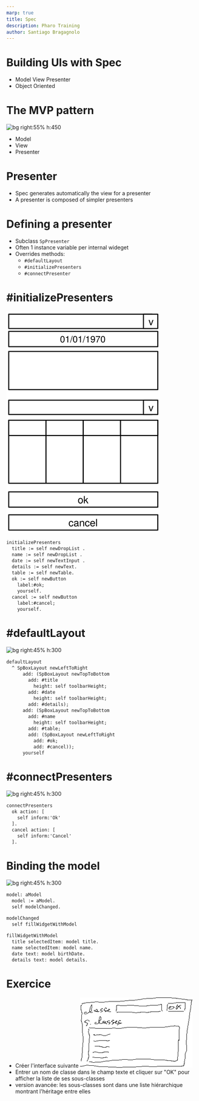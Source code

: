 ```yaml
---
marp: true
title: Spec
description: Pharo Training
author: Santiago Bragagnolo
---
```


<!-- headingDivider: 1 -->
<!-- paginate: true -->
<!-- footer: "Pharo -- Le langage" -->

# Building UIs with Spec

- Model View Presenter 
- Object Oriented





# The MVP pattern
![bg right:55% h:450](./Images/mvp.png)

- Model
- View
- Presenter 


# Presenter
  - Spec generates automatically the view for a presenter
  - A presenter is composed of simpler presenters
  

# Defining a presenter


- Subclass `SpPresenter`
- Often 1 instance variable per internal wideget
- Overrides methods:
    - `#defaultLayout`
    - `#initializePresenters`
    - `#connectPresenter`


# #initializePresenters
![bg right:45% h:500](./Images/initializepresenters.svg)

```St
initializePresenters
  title := self newDropList .
  name := self newDropList .
  date := self newTextInput .
  details := self newText.
  table := self newTable.
  ok := self newButton
    label:#ok;
	yourself.
  cancel := self newButton
    label:#cancel;
	yourself.
  ```

# #defaultLayout
![bg right:45% h:300](./Images/defaultLayout.svg)

```St
defaultLayout
  ^ SpBoxLayout newLeftToRight
      add: (SpBoxLayout newTopToBottom
        add: #title
          height: self toolbarHeight;
        add: #date
          height: self toolbarHeight;
        add: #details);
      add: (SpBoxLayout newTopToBottom
        add: #name
          height: self toolbarHeight;
        add: #table;
        add: (SpBoxLayout newLeftToRight
          add: #ok;
          add: #cancel));
      yourself
  ```

# #connectPresenters
![bg right:45% h:300](./Images/connectPresenters.svg)

```St
connectPresenters 
  ok action: [
    self inform:'Ok'
  ].
  cancel action: [
    self inform:'Cancel'
  ].
  ```


# Binding the model
![bg right:45% h:300](./Images/setmodel.svg)

```St
model: aModel
  model := aModel.
  self modelChanged.
```
```St
modelChanged
  self fillWidgetWithModel
```
```St
fillWidgetWithModel
  title selectedItem: model title.
  name selectedItem: model name. 
  date text: model birthDate. 
  details text: model details. 
  ```

# Exercice

- Créer l'interface suivante
![height:200](./Images/mockupSpec.png)
- Entrer un nom de classe dans le champ texte et cliquer sur "OK" pour afficher la liste de ses sous-classes
- version avancée: les sous-classes sont dans une liste hiérarchique montrant l'héritage entre elles